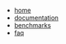 * [home](index.html)
* [documentation](documentation.html)
* [benchmarks](benchmarks.html)
* [faq](faq.html)

